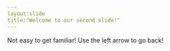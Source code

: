 ```yaml
---
layout:slide
title:"Welcome to our second slide!"
---
```

Not easy to get familiar!
Use the left arrow to go back!
